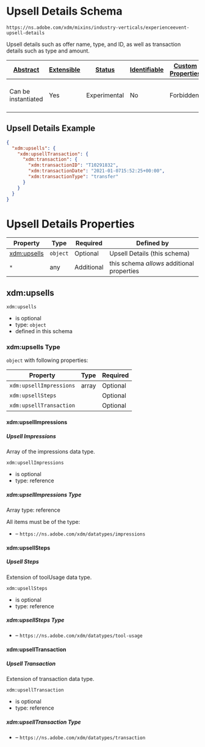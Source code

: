 
# Upsell Details Schema

```
https://ns.adobe.com/xdm/mixins/industry-verticals/experienceevent-upsell-details
```

Upsell details such as offer name, type, and ID, as well as transaction details such as type and amount.

| [Abstract](../../../../abstract.md) | [Extensible](../../../../extensions.md) | [Status](../../../../status.md) | [Identifiable](../../../../id.md) | [Custom Properties](../../../../extensions.md) | [Additional Properties](../../../../extensions.md) | Defined In |
|-------------------------------------|-----------------------------------------|---------------------------------|-----------------------------------|------------------------------------------------|----------------------------------------------------|------------|
| Can be instantiated | Yes | Experimental | No | Forbidden | Permitted | [mixins/experience-event/industry-verticals/experienceevent-upsell-details.schema.json](mixins/experience-event/industry-verticals/experienceevent-upsell-details.schema.json) |

## Upsell Details Example
```json
{
  "xdm:upsells": {
    "xdm:upsellTransaction": {
      "xdm:transaction": {
        "xdm:transactionID": "T10291832",
        "xdm:transactionDate": "2021-01-0715:52:25+00:00",
        "xdm:transactionType": "transfer"
      }
    }
  }
}
```

# Upsell Details Properties

| Property | Type | Required | Defined by |
|----------|------|----------|------------|
| [xdm:upsells](#xdmupsells) | `object` | Optional | Upsell Details (this schema) |
| `*` | any | Additional | this schema *allows* additional properties |

## xdm:upsells


`xdm:upsells`
* is optional
* type: `object`
* defined in this schema

### xdm:upsells Type


`object` with following properties:


| Property | Type | Required |
|----------|------|----------|
| `xdm:upsellImpressions`| array | Optional |
| `xdm:upsellSteps`|  | Optional |
| `xdm:upsellTransaction`|  | Optional |



#### xdm:upsellImpressions
##### Upsell Impressions

Array of the impressions data type.

`xdm:upsellImpressions`
* is optional
* type: reference


##### xdm:upsellImpressions Type


Array type: reference

All items must be of the type:
* []() – `https://ns.adobe.com/xdm/datatypes/impressions`










#### xdm:upsellSteps
##### Upsell Steps

Extension of toolUsage data type.

`xdm:upsellSteps`
* is optional
* type: reference

##### xdm:upsellSteps Type


* []() – `https://ns.adobe.com/xdm/datatypes/tool-usage`







#### xdm:upsellTransaction
##### Upsell Transaction

Extension of transaction data type.

`xdm:upsellTransaction`
* is optional
* type: reference

##### xdm:upsellTransaction Type


* []() – `https://ns.adobe.com/xdm/datatypes/transaction`









